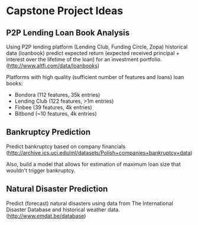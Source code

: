 Capstone Project Ideas
======================

P2P Lending Loan Book Analysis
------------------------------
Using P2P lending platform (Lending Club, Funding Circle, Zopa) historical data (loanbook) predict expected return (expected received principal + interest over the lifetime of the loan) for an investment portfolio.
(http://www.altfi.com/data/loanbooks)

Platforms with high quality (sufficient number of features and loans) loan books:
* Bondora (112 features, 35k entries)
* Lending Club (122 features, >1m entries)
* Finbee (39 features, 4k entries)
* Bitbond (~10 features, 4k entries)

Bankruptcy Prediction
---------------------
Predict bankruptcy based on company financials (http://archive.ics.uci.edu/ml/datasets/Polish+companies+bankruptcy+data)

Also, build a model that allows for estimation of maximum loan size that wouldn't trigger bankruptcy.


Natural Disaster Prediction
---------------------------
Predict (forecast) natural disasters using data from The International Disaster Database and historical weather data.
(http://www.emdat.be/database)

